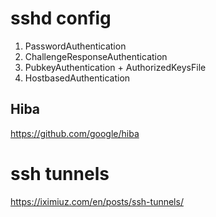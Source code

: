 
# sshd config

1. PasswordAuthentication
2. ChallengeResponseAuthentication
3. PubkeyAuthentication + AuthorizedKeysFile
4. HostbasedAuthentication

## Hiba

https://github.com/google/hiba


# ssh tunnels

https://iximiuz.com/en/posts/ssh-tunnels/
